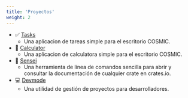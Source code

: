 ```yaml
---
title: 'Proyectos'
weight: 2
---
```


* ✅ [Tasks](https://tasks.edfloreshz.dev/)
  * Una aplicacion de tareas simple para el escritorio COSMIC.
* 🧮 [Calculator](https://github.com/cosmic-utils/calculator)
  * Una aplicacion de calculatora simple para el escritorio COSMIC.
* 🏯 [Sensei](https://sensei.edfloreshz.dev/)
  * Una herramienta de línea de comandos sencilla para abrir y consultar la documentación de cualquier crate en crates.io.
* 💻 [Devmode](https://github.com/edfloreshz/devmode#readme)
  * Una utilidad de gestión de proyectos para desarrolladores.
